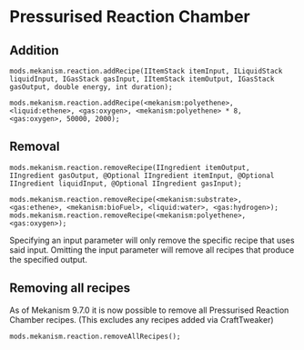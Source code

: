 
# Pressurised Reaction Chamber
Addition
------
```
mods.mekanism.reaction.addRecipe(IItemStack itemInput, ILiquidStack liquidInput, IGasStack gasInput, IItemStack itemOutput, IGasStack gasOutput, double energy, int duration);

mods.mekanism.reaction.addRecipe(<mekanism:polyethene>, <liquid:ethene>, <gas:oxygen>, <mekanism:polyethene> * 8, <gas:oxygen>, 50000, 2000);
```

Removal
------
```
mods.mekanism.reaction.removeRecipe(IIngredient itemOutput, IIngredient gasOutput, @Optional IIngredient itemInput, @Optional IIngredient liquidInput, @Optional IIngredient gasInput);

mods.mekanism.reaction.removeRecipe(<mekanism:substrate>, <gas:ethene>, <mekanism:bioFuel>, <liquid:water>, <gas:hydrogen>);
mods.mekanism.reaction.removeRecipe(<mekanism:polyethene>, <gas:oxygen>);
```
Specifying an input parameter will only remove the specific recipe that uses said input. Omitting the input parameter will remove all recipes that produce the specified output.

Removing all recipes
------
As of Mekanism 9.7.0 it is now possible to remove all Pressurised Reaction Chamber recipes. (This excludes any recipes added via CraftTweaker)
```
mods.mekanism.reaction.removeAllRecipes();
```